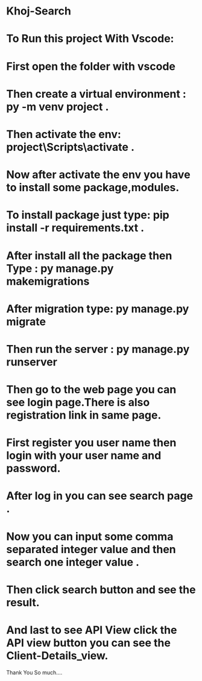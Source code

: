 # Khoj-Search
# To Run this project With Vscode:
# First open the folder with vscode 
# Then create a virtual environment : py -m venv project .
# Then activate the env: project\Scripts\activate .
# Now after activate the env you have to install some package,modules.
# To install package just type: pip install -r requirements.txt .
# After install all the package then Type : py manage.py makemigrations
# After migration type: py manage.py migrate
# Then run the server : py manage.py runserver
# Then go to the web page you can see login page.There is also registration link in same page.
# First register you user name then login with your user name and password.
# After log in you can see search page .
# Now you can input some comma separated integer value and then search one integer value .
# Then click search button and see the result.
# And last to see API View click the API view button you can see the Client-Details_view.
  Thank You So much....
